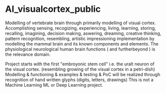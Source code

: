 # AI_visualcortex_public
Modelling of vertebrate brain through primarily modelling of visual cortex. 
Accomplishing sensing, recogizing, experiencing, living, learning, storing, recalling, imagining, decision making, aswering, dreaming, creative thinking, pattern recognition, resembling, artistic impressioning implementation by modelling the mammal brain and its known components and elements. The physiological neurological human brain functions ( and furtherbeyond )  is the relevance domain. 

Project starts with the first "embroyonic stem cell" i.e. the uralt neuron of the visual cortex. (resembling growing of the visual cortex in a petri-dish)  
Modelling & functioning & examples & testing & PoC will be realized through recognition of hand written glyphs (digits, letters, drawings) 
This is not a Machine Learning ML or Deep Learning project.

